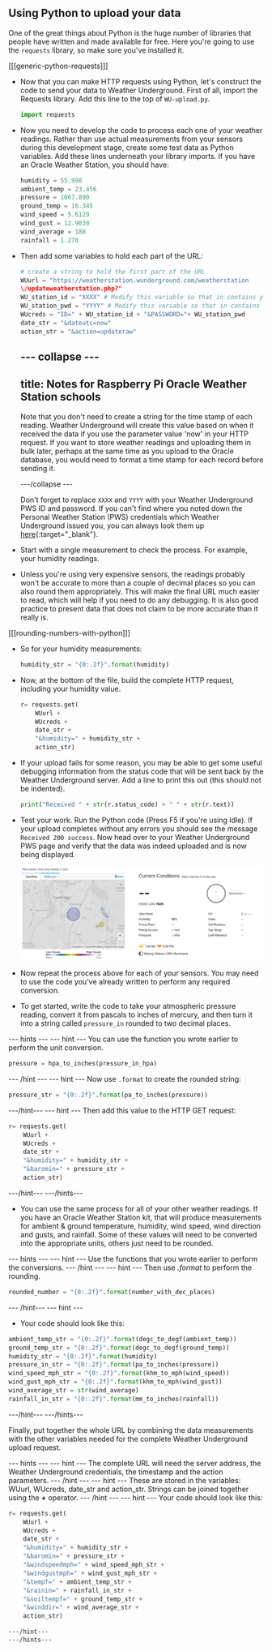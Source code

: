 ## Using Python to upload your data

One of the great things about Python is the huge number of libraries that people have written and made available for free. Here you're going to use the `requests` library, so make sure you've installed it.

[[[generic-python-requests]]]

- Now that you can make HTTP requests using Python, let's construct the code to send your data to Weather Underground. First of all, import the Requests library. Add this line to the top of `WU-upload.py`.

    ```python
    import requests
    ```

- Now you need to develop the code to process each one of your weather readings. Rather than use actual measurements from your sensors during this development stage, create some test data as Python variables. Add these lines underneath your library imports. If you have an Oracle Weather Station, you should have:

   ```python
   humidity = 55.998
   ambient_temp = 23.456
   pressure = 1067.890
   ground_temp = 16.345
   wind_speed = 5.6129
   wind_gust = 12.9030
   wind_average = 180
   rainfall = 1.270
   ```


 - Then add some variables to hold each part of the URL:

    ```python
    # create a string to hold the first part of the URL
    WUurl = "https://weatherstation.wunderground.com/weatherstation
    \/updateweatherstation.php?"
    WU_station_id = "XXXX" # Modify this variable so that in contains your PWS Id
    WU_station_pwd = "YYYY" # Modify this variable so that in contains your Password
    WUcreds = "ID=" + WU_station_id + "&PASSWORD="+ WU_station_pwd
    date_str = "&dateutc=now"
    action_str = "&action=updateraw"

    ```
    --- collapse ---
    ---
    title: Notes for Raspberry Pi Oracle Weather Station schools
    ---
    Note that you don't need to create a string for the time stamp of each reading. Weather Underground will create this value based on when it received the data if you use the parameter value 'now' in your HTTP request. If you want to store weather readings and uploading them in bulk later, perhaps at the same time as you upload to the Oracle database,  you would need to format a time stamp for each record before sending it.

    ---/collapse ---

    Don't forget to replace ```XXXX``` and ```YYYY``` with your Weather Underground PWS ID and password.  If you can't find where you noted down the Personal Weather Station (PWS) credentials which Weather Underground issued you, you can always look them up [here](https://www.wunderground.com/personal-weather-station/mypws){:target="_blank"}.

- Start with a single measurement to check the process. For example, your humidity readings.

 - Unless you're using very expensive sensors, the readings probably won't be accurate to more than a couple of decimal places so you can also round them appropriately. This will make the final URL much easier to read, which will help if you need to do any debugging. It is also good practice to present data that does not claim to be more accurate than it really is.

[[[rounding-numbers-with-python]]]

- So for your humidity measurements:

    ```python
    humidity_str = "{0:.2f}".format(humidity)
    ```

 - Now, at the bottom of the file, build the complete HTTP request, including your humidity value.

    ```python
    r= requests.get(
        WUurl +
        WUcreds +
        date_str +
        "&humidity=" + humidity_str +
        action_str)
    ```

 - If your upload fails for some reason, you may be able to get some useful debugging information from the status code that will be sent back by the Weather Underground server. Add a line to print this out (this should not be indented).

    ```python
    print("Received " + str(r.status_code) + " " + str(r.text))
    ```

- Test your work. Run the Python code (Press F5 if you're using Idle). If your upload completes without any errors you should see the message `Received 200 success`. Now head over to your Weather Underground PWS page and verify that the data was indeed uploaded and is now being displayed.

    ![](images/image5.png)

- Now repeat the process above for each of your sensors. You may need to use the code you've already written to perform any required conversion.

- To get started, write the code to take your atmospheric pressure reading, convert it from pascals to inches of mercury, and then turn it into a string called `pressure_in` rounded to two decimal places.

--- hints ---
--- hint ---
You can use the function you wrote earlier to perform the unit conversion.
```python
pressure = hpa_to_inches(pressure_in_hpa)
```
--- /hint ---
--- hint ---
Now use `.format` to create the rounded string:
```python
pressure_str = "{0:.2f}".format(pa_to_inches(pressure))
```
---/hint---
--- hint ---
Then add this value to the HTTP GET request:
```python
r= requests.get(
    WUurl +
    WUcreds +
    date_str +
    "&humidity=" + humidity_str +
    "&baromin=" + pressure_str +
    action_str)
```
---/hint---
---/hints---

- You can use the same process for all of your other weather readings. If you have an Oracle Weather Station kit, that will produce measurements for ambient & ground temperature, humidity, wind speed, wind direction and gusts, and rainfall. Some of these values will need to be converted into the appropriate units, others just need to be rounded.

--- hints ---
--- hint ---
Use the functions that you wrote earlier to perform the conversions.
--- /hint ---
--- hint ---
Then use *.format* to perform the rounding.
```python
rounded_number = "{0:.2f}".format(number_with_dec_places)
```
--- /hint---
--- hint ---
- Your code should look like this:
```python
ambient_temp_str = "{0:.2f}".format(degc_to_degf(ambient_temp))
ground_temp_str = "{0:.2f}".format(degc_to_degf(ground_temp))
humidity_str = "{0:.2f}".format(humidity)
pressure_in_str = "{0:.2f}".format(pa_to_inches(pressure))
wind_speed_mph_str = "{0:.2f}".format(khm_to_mph(wind_speed))
wind_gust_mph_str = "{0:.2f}".format(khm_to_mph(wind_gust))
wind_average_str = str(wind_average)
rainfall_in_str = "{0:.2f}".format(mm_to_inches(rainfall))
```
---/hint---
---/hints---

Finally, put together the whole URL by combining the data measurements with the other variables needed for the complete Weather Underground upload request.  

--- hints ---
--- hint ---
The complete URL will need the server address, the Weather Underground credentials, the timestamp and the action parameters.
--- /hint ---
--- hint ---
These are stored in the variables: WUurl, WUcreds, date_str and action_str. Strings can be joined together using the **+** operator.
--- /hint ---
--- hint ---
Your code should look like this:
```python
r= requests.get(
    WUurl +
    WUcreds +
    date_str +
    "&humidity=" + humidity_str +
    "&baromin=" + pressure_str +
    "&windspeedmph=" + wind_speed_mph_str +
    "&windgustmph=" + wind_gust_mph_str +
    "&tempf=" + ambient_temp_str +
    "&rainin=" + rainfall_in_str +
    "&soiltempf=" + ground_temp_str +
    "&winddir=" + wind_average_str +
    action_str)
```
    ---/hint---
    ---/hints---
